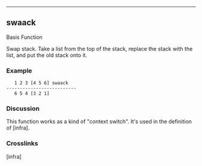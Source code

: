 ------------------------------------------------------------------------

## swaack

Basis Function

Swap stack.  Take a list from the top of the stack, replace the stack
with the list, and put the old stack onto it.

### Example

       1 2 3 [4 5 6] swaack
    --------------------------
       6 5 4 [3 2 1]

### Discussion

This function works as a kind of "context switch".  It's used in the
definition of [infra].

### Crosslinks

[infra]

